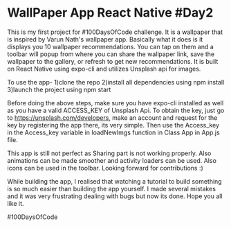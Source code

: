 # WallPaper App React Native #Day2 


This is my first project for #100DaysOfCode challenge. It is a wallpaper that is inspired by Varun Nath's wallpaper app.
Basically what it does is it displays you 10 wallpaper recommendations. You can tap on them and a toolbar will popup from where 
you can share the wallpaper link, save the wallpaper to the gallery, or refresh to get new recommendations. It is built on React Native
using expo-cli and utilizes Unsplash api for images. 

To use the app-
1)clone the repo
2)install all dependencies using npm install
3)launch the project using npm start

Before doing the above steps, make sure you have expo-cli installed as well as you have a valid ACCESS_KEY of Unsplash Api. To 
obtain the key, just go to https://unsplash.com/developers, make an account and request for the key by registering the app there, its very simple. Then use 
the Access_key in the Access_key variable in loadNewImgs function in Class App in App.js file.

This app is still not perfect as Sharing part is not working properly. Also animations can be made smoother and  activity loaders
can be used. Also icons can be used in the toolbar. Looking forward for contributions :)

While building the app, I realised that watching a tutorial to build something is so much easier than building the app yourself.
I made several mistakes and it was very frustrating dealing with bugs but now its done. Hope you all like it. 

#100DaysOfCode
